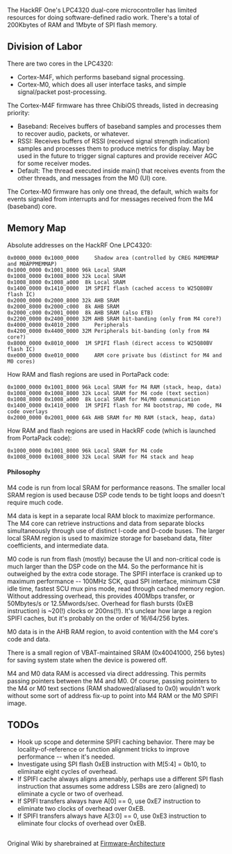 The HackRF One's LPC4320 dual-core microcontroller has limited resources for doing software-defined radio work. There's a total of 200Kbytes of RAM and 1Mbyte of SPI flash memory.

## Division of Labor

There are two cores in the LPC4320:

* Cortex-M4F, which performs baseband signal processing.
* Cortex-M0, which does all user interface tasks, and simple signal/packet post-processing.

The Cortex-M4F firmware has three ChibiOS threads, listed in decreasing priority:

* Baseband: Receives buffers of baseband samples and processes them to recover audio, packets, or whatever.
* RSSI: Receives buffers of RSSI (received signal strength indication) samples and processes them to produce metrics for display. May be used in the future to trigger signal captures and provide receiver AGC for some receiver modes.
* Default: The thread executed inside main() that receives events from the other threads, and messages from the M0 (UI) core.

The Cortex-M0 firmware has only one thread, the default, which waits for events signaled from interrupts and for messages received from the M4 (baseband) core.

## Memory Map

Absolute addresses on the HackRF One LPC4320:

    0x0000_0000 0x1000_0000     Shadow area (controlled by CREG M4MEMMAP and M0APPMEMMAP)
    0x1000_0000 0x1001_8000 96k Local SRAM
    0x1008_0000 0x1008_8000 32k Local SRAM
    0x1008_8000 0x1008_a000  8k Local SRAM
    0x1400_0000 0x1410_0000  1M SPIFI flash (cached access to W25Q80BV flash IC)
    0x2000_0000 0x2000_8000 32k AHB SRAM
    0x2000_8000 0x2000_c000  8k AHB SRAM
    0x2000_c000 0x2001_0000  8k AHB SRAM (also ETB)
    0x2200_0000 0x2400_0000 32M AHB SRAM bit-banding (only from M4 core?)
    0x4000_0000 0x4010_2000     Peripherals
    0x4200_0000 0x4400_0000 32M Peripherals bit-banding (only from M4 core?)
    0x8000_0000 0x8010_0000  1M SPIFI flash (direct access to W25Q80BV flash IC)
    0xe000_0000 0xe010_0000     ARM core private bus (distinct for M4 and M0 cores)

How RAM and flash regions are used in PortaPack code:

    0x1000_0000 0x1001_8000 96k Local SRAM for M4 RAM (stack, heap, data)
    0x1008_0000 0x1008_8000 32k Local SRAM for M4 code (text section)
    0x1008_8000 0x1008_a000  8k Local SRAM for M4/M0 communication
    0x1400_0000 0x1410_0000  1M SPIFI flash for M4 bootstrap, M0 code, M4 code overlays
    0x2000_0000 0x2001_0000 64k AHB SRAM for M0 RAM (stack, heap, data)

How RAM and flash regions are used in HackRF code (which is launched from PortaPack code):

    0x1000_0000 0x1001_8000 96k Local SRAM for M4 code
    0x1008_0000 0x1008_8000 32k Local SRAM for M4 stack and heap

#### Philosophy

M4 code is run from local SRAM for performance reasons. The smaller local SRAM region is used because DSP code tends to be tight loops and doesn't require much code.

M4 data is kept in a separate local RAM block to maximize performance. The M4 core can retrieve instructions and data from separate blocks simultaneously through use of distinct I-code and D-code buses. The larger local SRAM region is used to maximize storage for baseband data, filter coefficients, and intermediate data.

M0 code is run from flash (mostly) because the UI and non-critical code is much larger than the DSP code on the M4. So the performance hit is outweighed by the extra code storage. The SPIFI interface is cranked up to maximum performance -- 100MHz SCK, quad SPI interface, minimum CS# idle time, fastest SCU mux pins mode, read through cached memory region. Without addressing overhead, this provides 400Mbps transfer, or 50Mbytes/s or 12.5Mwords/sec. Overhead for flash bursts (0xEB instruction) is ~20(!) clocks or 200ns(!!). It's unclear how large a region SPIFI caches, but it's probably on the order of 16/64/256 bytes.

M0 data is in the AHB RAM region, to avoid contention with the M4 core's code and data.

There is a small region of VBAT-maintained SRAM (0x40041000, 256 bytes) for saving system state when the device is powered off.

M4 and M0 data RAM is accessed via direct addressing. This permits passing pointers between the M4 and M0. Of course, passing pointers to the M4 or M0 text sections (RAM shadowed/aliased to 0x0) wouldn't work without some sort of address fix-up to point into M4 RAM or the M0 SPIFI image.

## TODOs

* Hook up scope and determine SPIFI caching behavior. There may be locality-of-reference or function alignment tricks to improve performance -- when it's needed.
* Investigate using SPI flash 0xEB instruction with M[5:4] = 0b10, to eliminate eight cycles of overhead.
* If SPIFI cache always aligns amenably, perhaps use a different SPI flash instruction that assumes some address LSBs are zero (aligned) to eliminate a cycle or two of overhead.
* If SPIFI transfers always have A[0] == 0, use 0xE7 instruction to eliminate two clocks of overhead over 0xEB.
* If SPIFI transfers always have A[3:0] == 0, use 0xE3 instruction to eliminate four clocks of overhead over 0xEB.

##
Original Wiki by sharebrained at [Firmware-Architecture](https://github.com/sharebrained/portapack-hackrf/wiki/Firmware-Architecture)